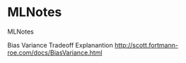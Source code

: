# MLNotes
MLNotes

Bias Variance Tradeoff Explanantion http://scott.fortmann-roe.com/docs/BiasVariance.html

